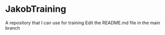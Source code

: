 # JakobTraining
A repository that I can use for training
Edit the README.md file in the main branch
